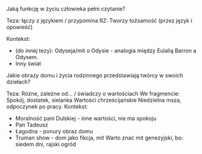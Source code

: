 Jaką funkcję w życiu człowieka pełni czytanie?

Teza: łączy z językiem / przypomina
RZ: Tworzy tożsamość (przez język i opowieść)

Kontekst:
- (do innej tezy): Odyseja/mit o Odysie - analogia między Eulalią Barron a Odysem.
- Inny świat

Jakie obrazy domu i życia rodzinnego przedstawiają twórcy w swoich dziełach?

Teza: Różne, zależne od... / świadczy o wartościach
We fragmencie: Spokój, dostatek, sielanka
Wartości chrześcijańskie
Niedzielna msza, odpoczynek po pracy.
Kontekst:
- Moralność pani Dulskiej - inne wartości, nie ma spokoju
- Pan Tadeusz
- Łagodna - ponury obraz domu
- Truman show - dom jako fikcja, mit
Warto znać mit genezyjski, bo: siedem dni, rajski ogród